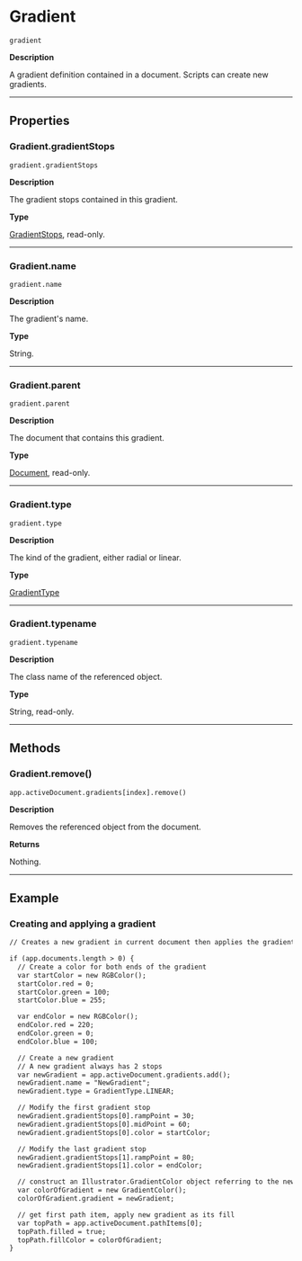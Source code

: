 # Gradient

`gradient`

**Description**

A gradient definition contained in a document. Scripts can create new gradients.

---

## Properties

### Gradient.gradientStops

`gradient.gradientStops`

**Description**

The gradient stops contained in this gradient.

**Type**

[GradientStops](GradientStops.md#jsobjref-gradientstops), read-only.

---

### Gradient.name

`gradient.name`

**Description**

The gradient's name.

**Type**

String.

---

### Gradient.parent

`gradient.parent`

**Description**

The document that contains this gradient.

**Type**

[Document](Document.md#jsobjref-document), read-only.

---

### Gradient.type

`gradient.type`

**Description**

The kind of the gradient, either radial or linear.

**Type**

[GradientType](scripting-constants.md#jsobjref-scripting-constants-gradienttype)

---

### Gradient.typename

`gradient.typename`

**Description**

The class name of the referenced object.

**Type**

String, read-only.

---

## Methods

### Gradient.remove()

`app.activeDocument.gradients[index].remove()`

**Description**

Removes the referenced object from the document.

**Returns**

Nothing.

---

## Example

### Creating and applying a gradient

```default
// Creates a new gradient in current document then applies the gradient to the frontmost path item

if (app.documents.length > 0) {
  // Create a color for both ends of the gradient
  var startColor = new RGBColor();
  startColor.red = 0;
  startColor.green = 100;
  startColor.blue = 255;

  var endColor = new RGBColor();
  endColor.red = 220;
  endColor.green = 0;
  endColor.blue = 100;

  // Create a new gradient
  // A new gradient always has 2 stops
  var newGradient = app.activeDocument.gradients.add();
  newGradient.name = "NewGradient";
  newGradient.type = GradientType.LINEAR;

  // Modify the first gradient stop
  newGradient.gradientStops[0].rampPoint = 30;
  newGradient.gradientStops[0].midPoint = 60;
  newGradient.gradientStops[0].color = startColor;

  // Modify the last gradient stop
  newGradient.gradientStops[1].rampPoint = 80;
  newGradient.gradientStops[1].color = endColor;

  // construct an Illustrator.GradientColor object referring to the newly created gradient
  var colorOfGradient = new GradientColor();
  colorOfGradient.gradient = newGradient;

  // get first path item, apply new gradient as its fill
  var topPath = app.activeDocument.pathItems[0];
  topPath.filled = true;
  topPath.fillColor = colorOfGradient;
}
```
